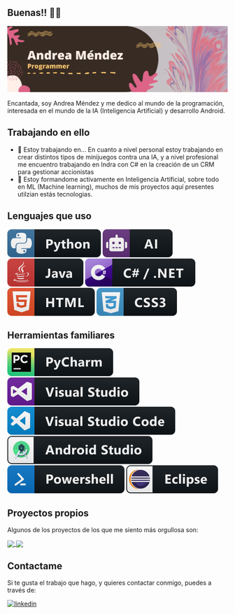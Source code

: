 ## Buenas!! 👋👋

![Banner](https://github.com/AndreaMendez09/AndreaMendez/blob/main/Banner.png)

Encantada, soy Andrea Méndez y me dedico al mundo de la programación, interesada en el mundo de la IA (Inteligencia Artificial) y desarrollo Android.

## Trabajando en ello
- 🔭 Estoy trabajando en... En cuanto a nivel personal estoy trabajando en crear distintos tipos de minijuegos contra una IA, y a nivel profesional me encuentro trabajando en Indra con C# en la creación de un CRM para gestionar accionistas 
- 🌱 Estoy formandome activamente en Inteligencia Artificial, sobre todo en ML (Machine learning), muchos de mis proyectos aquí presentes utilzian estás tecnologias.

## Lenguajes que uso

  <p align="left">
      <img src="https://github.com/MikeCodesDotNET/ColoredBadges/raw/master/svg/dev/languages/python.svg" />
      <img src="https://github.com/MikeCodesDotNET/ColoredBadges/raw/master/svg/dev/misc/ai.svg" />
      <img src="https://github.com/MikeCodesDotNET/ColoredBadges/blob/master/svg/dev/languages/java.svg" />
      <img src="https://github.com/MikeCodesDotNET/ColoredBadges/raw/master/svg/dev/languages/csharp_dotnet.svg" />
      <img src="https://github.com/MikeCodesDotNET/ColoredBadges/blob/master/svg/dev/languages/html.svg" />
      <img src="https://github.com/MikeCodesDotNET/ColoredBadges/blob/master/svg/dev/languages/css3.svg" />
   </p>  

## Herramientas familiares

   <p align="left">
      <img src="https://github.com/MikeCodesDotNET/ColoredBadges/blob/master/svg/dev/tools/jetbrains_pycharm.svg" />
      <img src="https://github.com/MikeCodesDotNET/ColoredBadges/blob/master/svg/dev/tools/visualstudio.svg" />
      <img src="https://github.com/MikeCodesDotNET/ColoredBadges/blob/master/svg/dev/tools/visualstudio_code.svg" />
      <img src="https://github.com/MikeCodesDotNET/ColoredBadges/blob/master/svg/dev/tools/android_studio_colour.svg" />
      <img src="https://github.com/MikeCodesDotNET/ColoredBadges/blob/master/svg/dev/tools/powershell.svg" />
      <img src="https://github.com/MikeCodesDotNET/ColoredBadges/blob/master/svg/dev/tools/eclipse.svg" />
   </p>

## Proyectos propios
Algunos de los proyectos de los que me siento más orgullosa son:

<a href="https://github.com/AndreaMendez09/TFG_Nevera_Andrea-Alejandra">
  <img align="center" src="https://github-readme-stats.vercel.app/api/pin/?username=AndreaMendez09&repo=TFG_Gestion_Alimentaria_Del_Hogar&theme=dracula" />
</a>
<a href="https://github.com/AndreaMendez09/Samsung-IA">
  <img align="center" src="https://github-readme-stats.vercel.app/api/pin/?username=AndreaMendez09&repo=Samsung-IA&theme=dracula" />
</a>

## Contactame

Si te gusta el trabajo que hago, y quieres contactar conmigo, puedes a través de:

[<img src='https://cdn.jsdelivr.net/npm/simple-icons@3.0.1/icons/linkedin.svg' alt='linkedin' height='40'>](https://www.linkedin.com/in/andrea-mendez-61302816a/)

